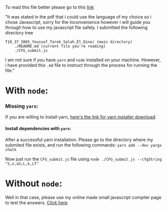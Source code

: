 To read this file better please go to this [link](https://github.com/yousseftarekkh/compilers/tree/master/submissions/T10_37_3865_Youssef_Tarek_Salah_El_Dine)

"It was stated in the pdf that i could use the language of my choice so i chose Javascript, sorry for the inconvenience however i will guide you through how to use my javascript file safely.
I submitted the following directory tree

```
T10_37_3865_Youssef_Tarek_Salah_El_Dine/ (main directory)
    ./README.md (current file you're reading)
    ./CFG_submit.js
```

I am not sure if you have `yarn` and `node` installed on your machine.
However, i have provided this `.md` file to instruct through the process for running the file."

# With `node`:

### Missing `yarn`:

If you are willing to install yarn, [here's the link for yarn installer download](https://classic.yarnpkg.com/latest.msi).

#### Install dependencies with `yarn`:

After a successful yarn installation.
Please go to the directory where my submited file exists, and run the following commands:
`yarn add --dev yargs chalk`

Now just run the `CFG_submit.js` file using `node ./CFG_submit.js --cfgString "S,o,aS;L,k,LT"`

# Without `node`:

Well in that case, please use my online made small javascript compiler page to test the answers. [Click here](https://js.do/tacosjr/422173)
